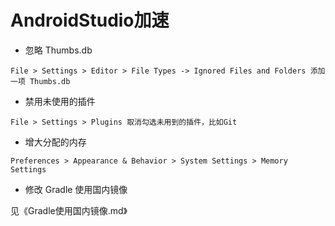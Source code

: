 # AndroidStudio加速

- 忽略 Thumbs.db

~~~
File > Settings > Editor > File Types -> Ignored Files and Folders 添加一项 Thumbs.db
~~~

- 禁用未使用的插件

~~~
File > Settings > Plugins 取消勾选未用到的插件，比如Git
~~~

- 增大分配的内存

~~~
Preferences > Appearance & Behavior > System Settings > Memory Settings
~~~

- 修改 Gradle 使用国内镜像

见《Gradle使用国内镜像.md》


